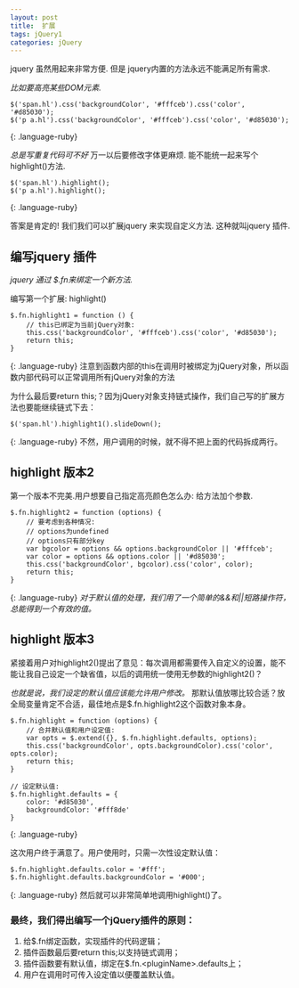```yaml
---
layout: post
title:  扩展
tags: jQuery1
categories: jQuery
---
```


jquery 虽然用起来非常方便. 但是 jquery内置的方法永远不能满足所有需求.

*比如要高亮某些DOM元素.*
~~~
$('span.hl').css('backgroundColor', '#fffceb').css('color', '#d85030');
$('p a.hl').css('backgroundColor', '#fffceb').css('color', '#d85030');
~~~
{: .language-ruby}

*总是写重复代码可不好* 万一以后要修改字体更麻烦.
能不能统一起来写个 highlight()方法.
~~~
$('span.hl').highlight();
$('p a.hl').highlight();
~~~
{: .language-ruby}

答案是肯定的! 我们我们可以扩展jquery 来实现自定义方法. 这种就叫jquery 插件.



## 编写jquery 插件

*jquery 通过 *$.fn*来绑定一个新方法.*

编写第一个扩展: highlight()
~~~
$.fn.highlight1 = function () {
    // this已绑定为当前jQuery对象:
    this.css('backgroundColor', '#fffceb').css('color', '#d85030');
    return this;
}
~~~
{: .language-ruby}
注意到函数内部的this在调用时被绑定为jQuery对象，所以函数内部代码可以正常调用所有jQuery对象的方法

为什么最后要return this;？因为jQuery对象支持链式操作，我们自己写的扩展方法也要能继续链式下去：
~~~
$('span.hl').highlight1().slideDown();
~~~
{: .language-ruby}
不然，用户调用的时候，就不得不把上面的代码拆成两行。



## highlight 版本2
第一个版本不完美.用户想要自己指定高亮颜色怎么办: 给方法加个参数.
~~~
$.fn.highlight2 = function (options) {
    // 要考虑到各种情况:
    // options为undefined
    // options只有部分key
    var bgcolor = options && options.backgroundColor || '#fffceb';
    var color = options && options.color || '#d85030';
    this.css('backgroundColor', bgcolor).css('color', color);
    return this;
}
~~~
{: .language-ruby}
*对于默认值的处理，我们用了一个简单的&&和||短路操作符，总能得到一个有效的值。*


## highlight 版本3
紧接着用户对highlight2()提出了意见：每次调用都需要传入自定义的设置，能不能让我自己设定一个缺省值，以后的调用统一使用无参数的highlight2()？

*也就是说，我们设定的默认值应该能允许用户修改。*
那默认值放哪比较合适？放全局变量肯定不合适，最佳地点是$.fn.highlight2这个函数对象本身。

~~~
$.fn.highlight = function (options) {
    // 合并默认值和用户设定值:
    var opts = $.extend({}, $.fn.highlight.defaults, options);
    this.css('backgroundColor', opts.backgroundColor).css('color', opts.color);
    return this;
}

// 设定默认值:
$.fn.highlight.defaults = {
    color: '#d85030',
    backgroundColor: '#fff8de'
}
~~~
{: .language-ruby}

这次用户终于满意了。用户使用时，只需一次性设定默认值：
~~~
$.fn.highlight.defaults.color = '#fff';
$.fn.highlight.defaults.backgroundColor = '#000';
~~~
{: .language-ruby}
然后就可以非常简单地调用highlight()了。







### 最终，我们得出编写一个jQuery插件的原则：
1.  给$.fn绑定函数，实现插件的代码逻辑；
2.  插件函数最后要return this;以支持链式调用；
3.  插件函数要有默认值，绑定在$.fn.\<pluginName\>.defaults上；
4.  用户在调用时可传入设定值以便覆盖默认值。

































